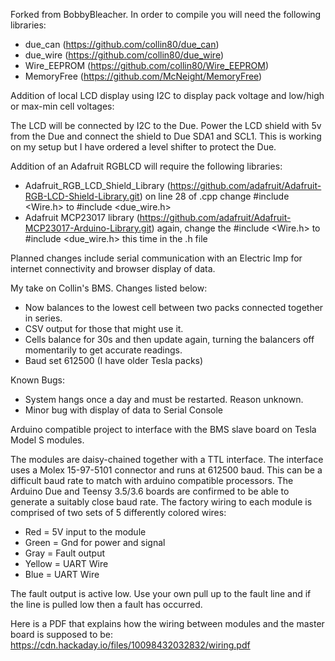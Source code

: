Forked from BobbyBleacher.  In order to compile you will need the following libraries:

 - due_can (https://github.com/collin80/due_can)
 - due_wire (https://github.com/collin80/due_wire)
 - Wire_EEPROM (https://github.com/collin80/Wire_EEPROM)
 - MemoryFree (https://github.com/McNeight/MemoryFree)
 
Addition of local LCD display using I2C to display pack voltage and low/high or max-min cell voltages:

The LCD will be connected by I2C to the Due.  Power the LCD shield with 5v from the Due and connect the shield to Due SDA1 and SCL1.  This is working on my setup but I have ordered a level shifter to protect the Due.

Addition of an Adafruit RGBLCD will require the following libraries:
 - Adafruit_RGB_LCD_Shield_Library (https://github.com/adafruit/Adafruit-RGB-LCD-Shield-Library.git)
   on line 28 of .cpp change #include <Wire.h> to #include <due_wire.h>
 - Adafruit MCP23017 library (https://github.com/adafruit/Adafruit-MCP23017-Arduino-Library.git)
   again, change the #include <Wire.h> to #include <due_wire.h> this time in the .h file

Planned changes include serial communication with an Electric Imp for internet connectivity and browser display of data.  

My take on Collin's BMS. Changes listed below:

- Now balances to the lowest cell between two packs connected together in series.
- CSV output for those that might use it.
- Cells balance for 30s and then update again, turning the balancers off momentarily to get accurate readings.
- Baud set 612500 (I have older Tesla packs)
 
Known Bugs:

- System hangs once a day and must be restarted. Reason unknown.
- Minor bug with display of data to Serial Console


Arduino compatible project to interface with the BMS slave 
board on Tesla Model S modules.

The modules are daisy-chained together with a TTL interface.
The interface uses a Molex 15-97-5101 connector and runs at
612500 baud. This can be a difficult baud rate to match with
arduino compatible processors. The Arduino Due and Teensy
3.5/3.6 boards are confirmed to be able to generate a suitably
close baud rate. The factory wiring to each module is comprised
of two sets of 5 differently colored wires:

* Red = 5V input to the module
* Green = Gnd for power and signal
* Gray = Fault output
* Yellow = UART Wire
* Blue = UART Wire

The fault output is active low. Use your own pull up to the fault line and if the line is pulled low then a fault has occurred.

Here is a PDF that explains how the wiring between modules and the master board is supposed to be:
https://cdn.hackaday.io/files/10098432032832/wiring.pdf
